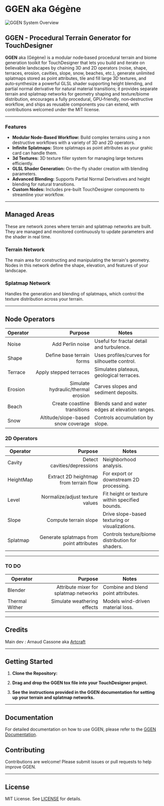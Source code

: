 # GGEN aka Gégène 
![GGEN System Overview](Assets/System/GGen_alpha.png)

## GGEN - Procedural Terrain Generator for TouchDesigner

**GGEN** aka (Gégène) is a modular node‑based procedural terrain and biome generation toolkit for TouchDesigner that lets you build and iterate on believable landscapes by chaining 3D and 2D operators (noise, shape, terraces, erosion, cavities, slope, snow, beaches, etc.), generate unlimited splatmaps stored as point attributes, tile and fill large 3D textures, and auto‑synthesize a powerful GLSL shader supporting height blending, and partial normal derivative for natural material transitions; it provides separate terrain and splatmap networks for geometry shaping and texture/biome distribution, encourages a fully procedural, GPU‑friendly, non‑destructive workflow, and ships as reusable components you can extend, with contributions welcomed under the MIT license.

---

### Features

- **Modular Node-Based Workflow:** Build complex terrains using a non destructive workflows with a variety of 3D and 2D operators.
- **Infinite Splatmaps:** Store splatmaps as point attributes as your grahic card can handle them.
- **3d Textures:** 3D texture filler system for managing large textures efficiently.
- **GLSL Shader Generation:** On-the-fly shader creation with blending parameters.
- **Advanced Blending:** Supports Partial Normal Derivatives and height blending for natural transitions.
- **Custom Nodes:** Includes pre-built TouchDesigner components to streamline your workflow.

---

## Managed Areas
These are network zones where terrain and splatmap networks are built. They are managed and monitored continuously to update parameters and the shader in real time.

### Terrain Network
The main area for constructing and manipulating the terrain's geometry. Nodes in this network define the shape, elevation, and features of your landscape.

### Splatmap Network
Handles the generation and blending of splatmaps, which control the texture distribution across your terrain.

---

## Node Operators

| Operator | Purpose | Notes |
|---|---:|---|
| Noise | Add Perlin noise | Useful for fractal detail and turbulence. |
| Shape | Define base terrain forms | Uses profiles/curves for silhouette control. |
| Terrace | Apply stepped terraces | Simulates plateaus, geological terraces. |
| Erosion | Simulate hydraulic/thermal erosion | Carves slopes and sediment deposits. |
| Beach | Create coastline transitions | Blends sand and water edges at elevation ranges. |
| Snow | Altitude/slope-based snow coverage | Controls accumulation by slope. |

### 2D Operators

| Operator | Purpose | Notes |
|---|---:|---|
| Cavity | Detect cavities/depressions | Neighborhood analysis. |
| HeightMap | Extract 2D heightmap from terrain flow | For export or downstream 2D processing. |
| Level | Normalize/adjust texture values | Fit height or texture within specified bounds. |
| Slope | Compute terrain slope | Drive slope-based texturing or visualizations. |
| Splatmap | Generate splatmaps from point attributes | Controls texture/biome distribution for shaders. |
---

### TO DO
| Operator | Purpose | Notes |
|---|---:|---|
| Blender | Attribute mixer for splatmap networks | Combine and blend point attributes. |
| Thermal Wither | Simulate weathering effects | Models wind-driven material loss. |

---

## Credits

Main dev : Arnaud Cassone aka [Artcraft](https://www.artcraft-zone.com)

---

## Getting Started

1. **Clone the Repository:**
2. **Drag and drop the GGEN tox file into your TouchDesigner project.**

3. **See the instructions provided in the GGEN documentation for setting up your terrain and splatmap networks.**

---



## Documentation

For detailed documentation on how to use GGEN, please refer to the [GGEN Documentation](docs/index.md).

## Contributing

Contributions are welcome! Please submit issues or pull requests to help improve GGEN.

---

## License

MIT License. See [LICENSE](LICENSE) for details.